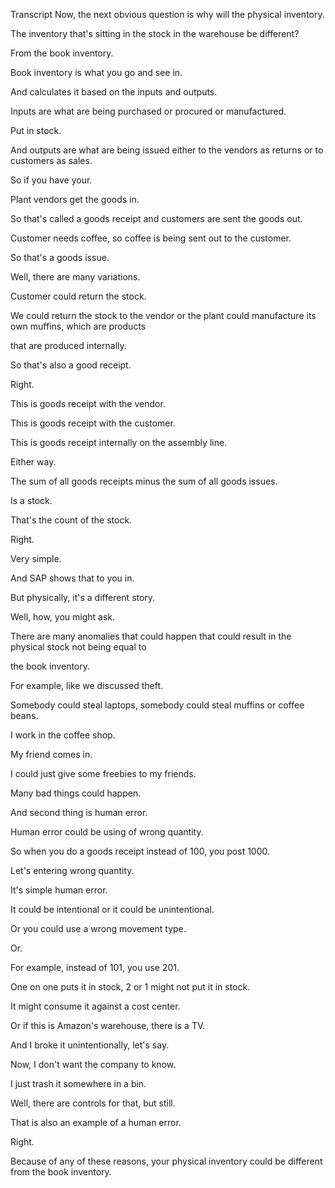  
Transcript
Now, the next obvious question is why will the physical inventory.

The inventory that's sitting in the stock in the warehouse be different?

From the book inventory.

Book inventory is what you go and see in.

And calculates it based on the inputs and outputs.

Inputs are what are being purchased or procured or manufactured.

Put in stock.

And outputs are what are being issued either to the vendors as returns or to customers as sales.

So if you have your.

Plant vendors get the goods in.

So that's called a goods receipt and customers are sent the goods out.

Customer needs coffee, so coffee is being sent out to the customer.

So that's a goods issue.

Well, there are many variations.

Customer could return the stock.

We could return the stock to the vendor or the plant could manufacture its own muffins, which are products

that are produced internally.

So that's also a good receipt.

Right.

This is goods receipt with the vendor.

This is goods receipt with the customer.

This is goods receipt internally on the assembly line.

Either way.

The sum of all goods receipts minus the sum of all goods issues.

Is a stock.

That's the count of the stock.

Right.

Very simple.

And SAP shows that to you in.

But physically, it's a different story.

Well, how, you might ask.

There are many anomalies that could happen that could result in the physical stock not being equal to

the book inventory.

For example, like we discussed theft.

Somebody could steal laptops, somebody could steal muffins or coffee beans.

I work in the coffee shop.

My friend comes in.

I could just give some freebies to my friends.

Many bad things could happen.

And second thing is human error.

Human error could be using of wrong quantity.

So when you do a goods receipt instead of 100, you post 1000.

Let's entering wrong quantity.

It's simple human error.

It could be intentional or it could be unintentional.

Or you could use a wrong movement type.

Or.

For example, instead of 101, you use 201.

One on one puts it in stock, 2 or 1 might not put it in stock.

It might consume it against a cost center.

Or if this is Amazon's warehouse, there is a TV.

And I broke it unintentionally, let's say.

Now, I don't want the company to know.

I just trash it somewhere in a bin.

Well, there are controls for that, but still.

That is also an example of a human error.

Right.

Because of any of these reasons, your physical inventory could be different from the book inventory.


